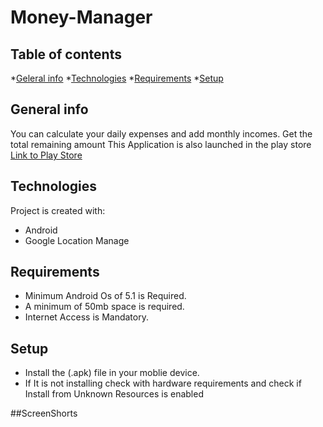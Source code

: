 # Money-Manager
## Table of contents
*[Geleral info](#General-info)
*[Technologies](#Technologies)
*[Requirements](#Requirements)
*[Setup](#Setup)
## General info
You can calculate your daily expenses and add monthly incomes. Get the total remaining amount This Application is also launched in the play store
[Link to Play Store](https://play.google.com/store/apps/details?id=com.shivaraj.Moneymanager )


## Technologies
Project is created with:
* Android
* Google Location Manage
## Requirements
* Minimum Android Os of 5.1 is Required.
* A minimum of 50mb space is required.
* Internet Access is Mandatory.


## Setup
* Install the (.apk) file in your moblie device.
* If It is not installing check with hardware requirements and check if Install from Unknown Resources is enabled

##ScreenShorts
